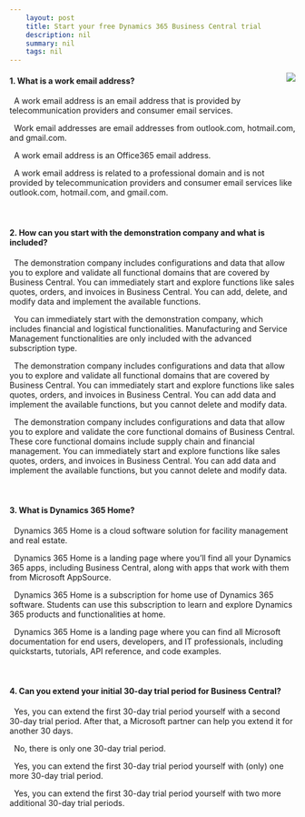 ```yaml
---
    layout: post
    title: Start your free Dynamics 365 Business Central trial  
    description: nil
    summary: nil
    tags: nil
---
```



 <a target="_blank" href="https://docs.microsoft.com/en-us/learn/modules/trial-dynamics-365-business-central/7-check/"><i class="fas fa-external-link-alt"></i> </a>
 <img align="right" src="https://docs.microsoft.com/en-us/learn/achievements/trial-dynamics-365-business-central.svg">
####  1. What is a work email address?


<i class='far fa-square'></i> &nbsp;&nbsp;A work email address is an email address that is provided by telecommunication providers and consumer email services.

<i class='far fa-square'></i> &nbsp;&nbsp;Work email addresses are email addresses from outlook.com, hotmail.com, and gmail.com.

<i class='far fa-square'></i> &nbsp;&nbsp;A work email address is an Office365 email address.

<i class='fas fa-check-square' style='color: Dodgerblue;'></i> &nbsp;&nbsp;A work email address is related to a professional domain and is not provided by telecommunication providers and consumer email services like outlook.com, hotmail.com, and gmail.com.
<br />
<br />
<br />

####  2. How can you start with the demonstration company and what is included?


<i class='fas fa-check-square' style='color: Dodgerblue;'></i> &nbsp;&nbsp;The demonstration company includes configurations and data that allow you to explore and validate all functional domains that are covered by Business Central. You can immediately start and explore functions like sales quotes, orders, and invoices in Business Central. You can add, delete, and modify data and implement the available functions.

<i class='far fa-square'></i> &nbsp;&nbsp;You can immediately start with the demonstration company, which includes financial and logistical functionalities. Manufacturing and Service Management functionalities are only included with the advanced subscription type.

<i class='far fa-square'></i> &nbsp;&nbsp;The demonstration company includes configurations and data that allow you to explore and validate all functional domains that are covered by Business Central. You can immediately start and explore functions like sales quotes, orders, and invoices in Business Central. You can add data and implement the available functions, but you cannot delete and modify data.

<i class='far fa-square'></i> &nbsp;&nbsp;The demonstration company includes configurations and data that allow you to explore and validate the core functional domains of Business Central. These core functional domains include supply chain and financial management. You can immediately start and explore functions like sales quotes, orders, and invoices in Business Central. You can add data and implement the available functions, but you cannot delete and modify data.
<br />
<br />
<br />

####  3. What is Dynamics 365 Home?


<i class='far fa-square'></i> &nbsp;&nbsp;Dynamics 365 Home is a cloud software solution for facility management and real estate.

<i class='fas fa-check-square' style='color: Dodgerblue;'></i> &nbsp;&nbsp;Dynamics 365 Home is a landing page where you’ll find all your Dynamics 365 apps, including Business Central, along with apps that work with them from Microsoft AppSource.

<i class='far fa-square'></i> &nbsp;&nbsp;Dynamics 365 Home is a subscription for home use of Dynamics 365 software. Students can use this subscription to learn and explore Dynamics 365 products and functionalities at home.

<i class='far fa-square'></i> &nbsp;&nbsp;Dynamics 365 Home is a landing page where you can find all Microsoft documentation for end users, developers, and IT professionals, including quickstarts, tutorials, API reference, and code examples.
<br />
<br />
<br />

####  4. Can you extend your initial 30-day trial period for Business Central?


<i class='fas fa-check-square' style='color: Dodgerblue;'></i> &nbsp;&nbsp;Yes, you can extend the first 30-day trial period yourself with a second 30-day trial period. After that, a Microsoft partner can help you extend it for another 30 days.

<i class='far fa-square'></i> &nbsp;&nbsp;No, there is only one 30-day trial period.

<i class='far fa-square'></i> &nbsp;&nbsp;Yes, you can extend the first 30-day trial period yourself with (only) one more 30-day trial period.

<i class='far fa-square'></i> &nbsp;&nbsp;Yes, you can extend the first 30-day trial period yourself with two more additional 30-day trial periods.
<br />
<br />
<br />
